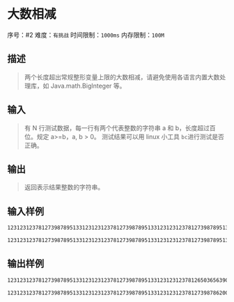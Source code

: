 # 大数相减

序号：#2 难度：`有挑战`  时间限制：`1000ms`  内存限制：`100M`


## 描述

> 两个长度超出常规整形变量上限的大数相减，请避免使用各语言内置大数处理库，如 Java.math.BigInteger 等。


## 输入

> 有 N 行测试数据，每一行有两个代表整数的字符串 a 和 b，长度超过百位。规定 a>=b，a, b > 0。
  测试结果可以用 linux 小工具 `bc`进行测试是否正确。


## 输出

> 返回表示结果整数的字符串。


## 输入样例
```bash
1231231237812739878951331231231237812739878951331231231237812739878951331231231237812739878951331231231237812739878951331231231237812739870 - 89513312312312378127398789513312312312378127398789513312312312378127398789513

1231231237812739878951331231231237812739878951331231231237812739878951331230000000000000000000000001 - 331231231237812739878951331231231
```


## 输出样例

```bash
1231231237812739878951331231231237812739878951331231231237812650365639018918853110413950365639018918853110413950365639018918853110413950357

1231231237812739878951331231231237812739878951331231231237812739878620099998762187260121048668768770
```